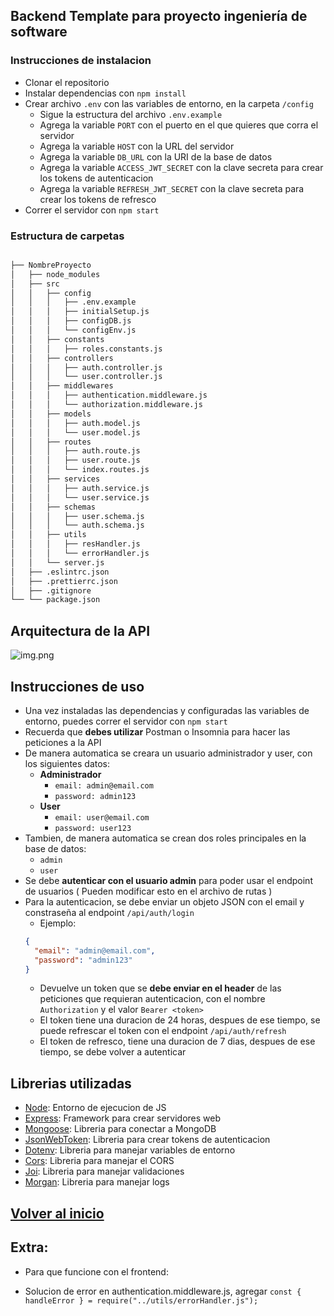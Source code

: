 ## Backend Template para proyecto ingeniería de software

### Instrucciones de instalacion

- Clonar el repositorio
- Instalar dependencias con `npm install`
- Crear archivo `.env` con las variables de entorno, en la carpeta `/config`
  - Sigue la estructura del archivo `.env.example`
  - Agrega la variable `PORT` con el puerto en el que quieres que corra el servidor
  - Agrega la variable `HOST` con la URL del servidor
  - Agrega la variable `DB_URL` con la URI de la base de datos
  - Agrega la variable `ACCESS_JWT_SECRET` con la clave secreta para crear los tokens de autenticacion
  - Agrega la variable `REFRESH_JWT_SECRET` con la clave secreta para crear los tokens de refresco
- Correr el servidor con `npm start`

### Estructura de carpetas

```bash

├── NombreProyecto
│   ├── node_modules
│   ├── src
│   │   ├── config
│   │   │   ├── .env.example
│   │   │   ├── initialSetup.js
│   │   │   ├── configDB.js
│   │   │   └── configEnv.js
│   │   ├── constants
│   │   │   ├── roles.constants.js
│   │   ├── controllers
│   │   │   ├── auth.controller.js
│   │   │   └── user.controller.js
│   │   ├── middlewares
│   │   │   ├── authentication.middleware.js
│   │   │   └── authorization.middleware.js
│   │   ├── models
│   │   │   ├── auth.model.js
│   │   │   └── user.model.js
│   │   ├── routes
│   │   │   ├── auth.route.js
│   │   │   ├── user.route.js
│   │   │   └── index.routes.js
│   │   ├── services
│   │   │   ├── auth.service.js
│   │   │   └── user.service.js
│   │   ├── schemas
│   │   │   ├── user.schema.js
│   │   │   └── auth.schema.js
│   │   ├── utils
│   │   │   ├── resHandler.js
│   │   │   └── errorHandler.js
│   │   └── server.js
│   ├── .eslintrc.json
│   ├── .prettierrc.json
│   ├── .gitignore
└── └── package.json
```

## Arquitectura de la API

![img.png](ArquitecturaAPI.png)

## Instrucciones de uso

- Una vez instaladas las dependencias y configuradas las variables de entorno, puedes correr el servidor con `npm start`
- Recuerda que **debes utilizar** Postman o Insomnia para hacer las peticiones a la API
- De manera automatica se creara un usuario administrador y user, con los siguientes datos:
  - **Administrador**
    - `email: admin@email.com`
    - `password: admin123`
  - **User**
    - `email: user@email.com`
    - `password: user123`
- Tambien, de manera automatica se crean dos roles principales en la base de datos:
  - `admin`
  - `user`
- Se debe **autenticar con el usuario admin** para poder usar el endpoint de usuarios ( Pueden modificar esto en el archivo de rutas )
- Para la autenticacion, se debe enviar un objeto JSON con el email y constraseña al endpoint `/api/auth/login`
  - Ejemplo:
  ```json
  {
    "email": "admin@email.com",
    "password": "admin123"
  }
  ```
  - Devuelve un token que se **debe enviar en el header** de las peticiones que requieran autenticacion, con el nombre `Authorization` y el valor `Bearer <token>`
  - El token tiene una duracion de 24 horas, despues de ese tiempo, se puede refrescar el token con el endpoint `/api/auth/refresh`
  - El token de refresco, tiene una duracion de 7 dias, despues de ese tiempo, se debe volver a autenticar

## Librerias utilizadas

- [Node](https://nodejs.org/es/): Entorno de ejecucion de JS
- [Express](https://expressjs.com/es/): Framework para crear servidores web
- [Mongoose](https://mongoosejs.com/): Libreria para conectar a MongoDB
- [JsonWebToken](https://www.npmjs.com/package/jsonwebtoken): Libreria para crear tokens de autenticacion
- [Dotenv](https://www.npmjs.com/package/dotenv): Libreria para manejar variables de entorno
- [Cors](https://www.npmjs.com/package/cors): Libreria para manejar el CORS
- [Joi](https://www.npmjs.com/package/joi): Libreria para manejar validaciones
- [Morgan](https://www.npmjs.com/package/morgan): Libreria para manejar logs

## [Volver al inicio](../README.md)

## Extra:

- Para que funcione con el frontend:

- Solucion de error en authentication.middleware.js, agregar `const { handleError } = require("../utils/errorHandler.js");`
